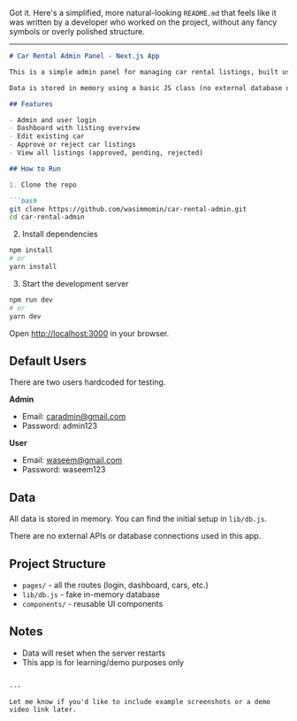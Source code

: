 Got it. Here's a simplified, more natural-looking `README.md` that feels like it was written by a developer who worked on the project, without any fancy symbols or overly polished structure.

---

````markdown
# Car Rental Admin Panel - Next.js App

This is a simple admin panel for managing car rental listings, built using Next.js. It includes features like admin login, dashboard,  editing car listings, and approving or rejecting cars.

Data is stored in memory using a basic JS class (no external database or backend). This project is meant for demo or prototyping purposes.

## Features

- Admin and user login
- Dashboard with listing overview
- Edit existing car
- Approve or reject car listings
- View all listings (approved, pending, rejected)

## How to Run

1. Clone the repo

```bash
git clone https://github.com/wasimmomin/car-rental-admin.git
cd car-rental-admin
````

2. Install dependencies

```bash
npm install
# or
yarn install
```

3. Start the development server

```bash
npm run dev
# or
yarn dev
```

Open [http://localhost:3000](http://localhost:3000) in your browser.

## Default Users

There are two users hardcoded for testing.

**Admin**

* Email: [caradmin@gmail.com](mailto:caradmin@gmail.com)
* Password: admin123

**User**

* Email: [waseem@gmail.com](mailto:waseem@gmail.com)
* Password: waseem123

## Data

All data is stored in memory. You can find the initial setup in `lib/db.js`.

There are no external APIs or database connections used in this app.

## Project Structure

* `pages/` - all the routes (login, dashboard, cars, etc.)
* `lib/db.js` - fake in-memory database
* `components/` - reusable UI components

## Notes

* Data will reset when the server restarts
* This app is for learning/demo purposes only

```

---

Let me know if you'd like to include example screenshots or a demo video link later.
```
